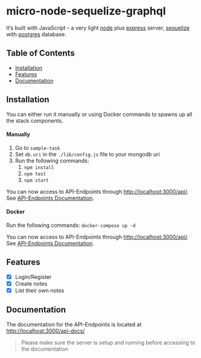 # micro-node-sequelize-graphql

It’s built with JavaScript – a very light [node](https://nodejs.org) plus [express](http://expressjs.com) server, [sequelize](https://sequelize.org/) with [postgres](https://www.postgresql.org/) database.

## Table of Contents

- [Installation](#installation)
- [Features](#features)
- [Documentation](#documentation)

## Installation

You can either run it manually or using Docker commands to spawns up all the stack components.

#### Manually

1. Go to `sample-task`
2. Set `db.uri` in the `./lib/config.js` file to your mongodb uri
3. Run the following commands:
    1. `npm install`
    2. `npm test`
    3. `npm start`

You can now access to API-Endpoints through [http://localhost:3000/api/](http://localhost:3000/api/). See [API-Endpoints Documentation](#documentation).

#### Docker

Run the following commands: `docker-compose up -d`

You can now access to API-Endpoints through [http://localhost:3000/api/](http://localhost:3000/api/). See [API-Endpoints Documentation](#documentation).

## Features

- [x] Login/Register
- [x] Create notes
- [x] List their own notes

## Documentation

The documentation for the API-Endpoints is located at [http://localhost:3000/api-docs/](http://localhost:3000/api-docs/)

> Please make sure the server is setup and running before accessing to the documentation 
